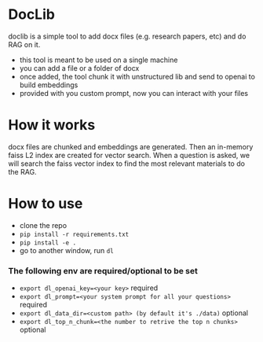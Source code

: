 # DocLib
doclib is a simple tool to add docx files (e.g. research papers, etc) and do RAG on it.
- this tool is meant to be used on a single machine
- you can add a file or a folder of docx
- once added, the tool chunk it with unstructured lib and send to openai to build embeddings
- provided with you custom prompt, now you can interact with your files

# How it works
docx files are chunked and embeddings are generated. Then an in-memory faiss L2 index are created
for vector search. When a question is asked, we will search the faiss vector index to find the most
relevant materials to do the RAG.

# How to use
- clone the repo
- `pip install -r requirements.txt`
- `pip install -e .`
- go to another window, run `dl`

### The following env are required/optional to be set
- `export dl_openai_key=<your key>` required
- `export dl_prompt=<your system prompt for all your questions>` required
- `export dl_data_dir=<custom path> (by default it's ./data)` optional
- `export dl_top_n_chunk=<the number to retrive the top n chunks>` optional
